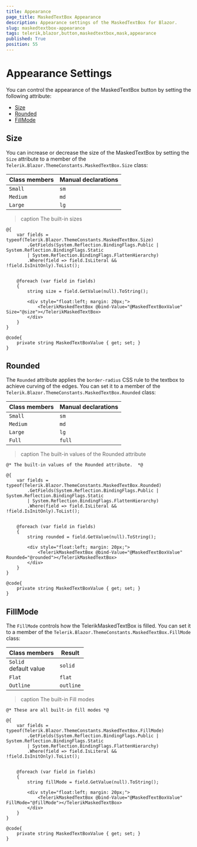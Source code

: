 ```yaml
---
title: Appearance
page_title: MaskedTextBox Appearance
description: Appearance settings of the MaskedTextBox for Blazor.
slug: maskedtextbox-appearance
tags: telerik,blazor,button,maskedtextbox,mask,appearance
published: True
position: 55
---
```


# Appearance Settings

You can control the appearance of the MaskedTextBox button by setting the following attribute:

* [Size](#size)
* [Rounded](#rounded)
* [FillMode](#fillmode)


## Size

You can increase or decrease the size of the MaskedTextBox by setting the `Size` attribute to a member of the `Telerik.Blazor.ThemeConstants.MaskedTextBox.Size` class:

| Class members | Manual declarations |
|------------|--------|
|`Small` |`sm`|
|`Medium`|`md`|
|`Large`|`lg`|

>caption The built-in sizes

````CSHTML
@{
    var fields = typeof(Telerik.Blazor.ThemeConstants.MaskedTextBox.Size)
        .GetFields(System.Reflection.BindingFlags.Public | System.Reflection.BindingFlags.Static
        | System.Reflection.BindingFlags.FlattenHierarchy)
        .Where(field => field.IsLiteral && !field.IsInitOnly).ToList();


    @foreach (var field in fields)
    {
        string size = field.GetValue(null).ToString();
        
        <div style="float:left; margin: 20px;">
            <TelerikMaskedTextBox @bind-Value="@MaskedTextBoxValue" Size="@size"></TelerikMaskedTextBox>
        </div>
    }
}

@code{
    private string MaskedTextBoxValue { get; set; }
}
````

## Rounded

The `Rounded` attribute applies the `border-radius` CSS rule to the textbox to achieve curving of the edges. You can set it to a member of the `Telerik.Blazor.ThemeConstants.MaskedTextBox.Rounded` class:

| Class members | Manual declarations |
|------------|--------|
|`Small` |`sm`|
|`Medium`|`md`|
|`Large`|`lg`|
|`Full`|`full`|

>caption The built-in values of the Rounded attribute

````CSHTML
@* The built-in values of the Rounded attribute.  *@

@{
    var fields = typeof(Telerik.Blazor.ThemeConstants.MaskedTextBox.Rounded)
        .GetFields(System.Reflection.BindingFlags.Public | System.Reflection.BindingFlags.Static
        | System.Reflection.BindingFlags.FlattenHierarchy)
        .Where(field => field.IsLiteral && !field.IsInitOnly).ToList();


    @foreach (var field in fields)
    {
        string rounded = field.GetValue(null).ToString();
        
        <div style="float:left; margin: 20px;">
            <TelerikMaskedTextBox @bind-Value="@MaskedTextBoxValue" Rounded="@rounded"></TelerikMaskedTextBox>
        </div>
    }
}

@code{
    private string MaskedTextBoxValue { get; set; }
}
````

## FillMode

The `FillMode` controls how the TelerikMaskedTextBox is filled. You can set it to a member of the `Telerik.Blazor.ThemeConstants.MaskedTextBox.FillMode` class:

| Class members | Result |
|------------|--------|
|`Solid` <br /> default value|`solid`|
|`Flat`|`flat`|
|`Outline`|`outline`|

>caption The built-in Fill modes

````CSHTML
@* These are all built-in fill modes *@

@{
    var fields = typeof(Telerik.Blazor.ThemeConstants.MaskedTextBox.FillMode)
        .GetFields(System.Reflection.BindingFlags.Public | System.Reflection.BindingFlags.Static
        | System.Reflection.BindingFlags.FlattenHierarchy)
        .Where(field => field.IsLiteral && !field.IsInitOnly).ToList();


    @foreach (var field in fields)
    {
        string fillMode = field.GetValue(null).ToString();
        
        <div style="float:left; margin: 20px;">
            <TelerikMaskedTextBox @bind-Value="@MaskedTextBoxValue" FillMode="@fillMode"></TelerikMaskedTextBox>
        </div>
    }
}

@code{
    private string MaskedTextBoxValue { get; set; }
}
````

